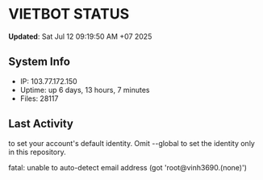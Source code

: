 # VIETBOT STATUS
**Updated**: Sat Jul 12 09:19:50 AM +07 2025

## System Info
- IP: 103.77.172.150
- Uptime: up 6 days, 13 hours, 7 minutes
- Files: 28117

## Last Activity

to set your account's default identity.
Omit --global to set the identity only in this repository.

fatal: unable to auto-detect email address (got 'root@vinh3690.(none)')
